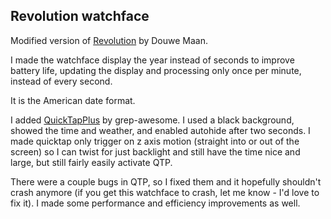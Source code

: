 ## Revolution watchface

Modified version of [Revolution](https://github.com/DouweM/PebbleRevolution/) by Douwe Maan.

I made the watchface display the year instead of seconds to improve battery life, updating the display and processing only once per minute, instead of every second.

It is the American date format.


I added [QuickTapPlus](https://github.com/grep-awesome/QuickTapPlus) by grep-awesome. I used a black background, showed the time and weather, and enabled autohide after two seconds. I made quicktap only trigger on z axis motion (straight into or out of the screen) so I can twist for just backlight and still have the time nice and large, but still fairly easily activate QTP.

There were a couple bugs in QTP, so I fixed them and it hopefully shouldn't crash anymore (if you get this watchface to crash, let me know - I'd love to fix it). I made some performance and efficiency improvements as well.
